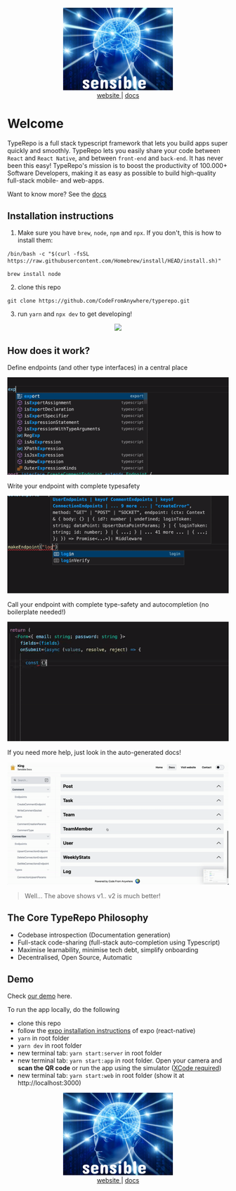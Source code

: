 <p align="center">
<a href="https://www.typerepo.com" target="_blank">
<img src="./assets/icon2.png" width="250" /><br />
website
</a> |
<a href="https://typerepo.com">docs</a>
</p>

# Welcome

TypeRepo is a full stack typescript framework that lets you build apps super quickly and smoothly. TypeRepo lets you easily share your code between `React` and `React Native`, and between `front-end` and `back-end`. It has never been this easy! TypeRepo's mission is to boost the productivity of 100.000+ Software Developers, making it as easy as possible to build high-quality full-stack mobile- and web-apps.

Want to know more? See the [docs](https://typerepostack.com)

## Installation instructions

1. Make sure you have `brew`, `node`, `npm` and `npx`. If you don't, this is how to install them:

```
/bin/bash -c "$(curl -fsSL https://raw.githubusercontent.com/Homebrew/install/HEAD/install.sh)"
```

```
brew install node
```

2. clone this repo

```
git clone https://github.com/CodeFromAnywhere/typerepo.git
```

3. run `yarn` and `npx dev` to get developing!

<p align="center">
  <img src="./assets/typerepo-meme2.png" width="300" />
</p>

## How does it work?

Define endpoints (and other type interfaces) in a central place

![define](./assets/define-gif2.gif)

Write your endpoint with complete typesafety

![makeEndpoint](./assets/makeEndpoint-gif2.gif)

Call your endpoint with complete type-safety and autocompletion (no boilerplate needed!)

![api](./assets/api-gif2.gif)

If you need more help, just look in the auto-generated docs!

![docs](./assets/docs-gif2.gif)

> Well... The above shows v1.. v2 is much better!

## The Core TypeRepo Philosophy

- Codebase introspection (Documentation generation)
- Full-stack code-sharing (full-stack auto-completion using Typescript)
- Maximise learnability, minimise tech debt, simplify onboarding
- Decentralised, Open Source, Automatic

## Demo

Check [our demo](https://demo.typerepo.com) here.

To run the app locally, do the following

- clone this repo
- follow the [expo installation instructions](https://docs.expo.dev/get-started/installation/) of expo (react-native)
- `yarn` in root folder
- `yarn dev` in root folder
- new terminal tab: `yarn start:server` in root folder
- new terminal tab: `yarn start:app` in root folder. Open your camera and **scan the QR code** or run the app using the simulator ([XCode required](https://docs.expo.dev/workflow/ios-simulator/))
- new terminal tab: `yarn start:web` in root folder (show it at http://localhost:3000)

<p align="center">
<a href="https://www.typerepo.com" target="_blank">
<img src="./assets/icon2.png" width="250" /><br />
website
</a> |
<a href="https://typerepo.com">docs</a>
</p>
